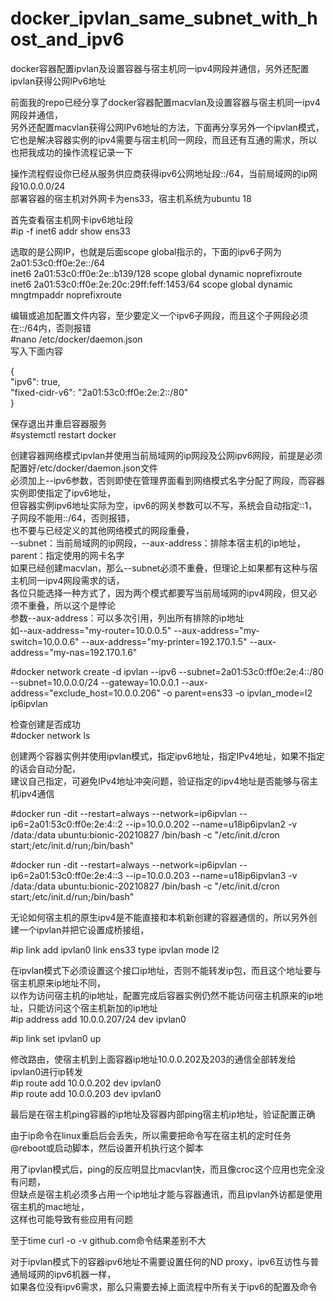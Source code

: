 # docker_ipvlan_same_subnet_with_host_and_ipv6  
docker容器配置ipvlan及设置容器与宿主机同一ipv4网段并通信，另外还配置ipvlan获得公网IPv6地址  
  
前面我的repo已经分享了docker容器配置macvlan及设置容器与宿主机同一ipv4网段并通信，  
另外还配置macvlan获得公网IPv6地址的方法，下面再分享另外一个ipvlan模式，  
它也是解决容器实例的ipv4需要与宿主机同一网段，而且还有互通的需求，所以也把我成功的操作流程记录一下  
  
  
操作流程假设你已经从服务供应商获得ipv6公网地址段::/64，当前局域网的ip网段10.0.0.0/24  
部署容器的宿主机对外网卡为ens33，宿主机系统为ubuntu 18  
  
首先查看宿主机网卡ipv6地址段  
#ip -f inet6 addr show ens33  
  
选取的是公网IP，也就是后面scope global指示的，下面的ipv6子网为2a01:53c0:ff0e:2e::/64  
inet6 2a01:53c0:ff0e:2e::b139/128 scope global dynamic noprefixroute  
inet6 2a01:53c0:ff0e:2e:20c:29ff:feff:1453/64 scope global dynamic mngtmpaddr noprefixroute  
  
编辑或追加配置文件内容，至少要定义一个ipv6子网段，而且这个子网段必须在::/64内，否则报错  
#nano /etc/docker/daemon.json  
写入下面内容  
  
{  
"ipv6": true,  
"fixed-cidr-v6": "2a01:53c0:ff0e:2e:2::/80"  
}  
  
保存退出并重启容器服务  
#systemctl restart docker  
  
  
创建容器网络模式ipvlan并使用当前局域网的ip网段及公网ipv6网段，前提是必须配置好/etc/docker/daemon.json文件  
必须加上--ipv6参数，否则即使在管理界面看到网络模式名字分配了网段，而容器实例即使指定了ipv6地址，  
但容器实例ipv6地址实际为空，ipv6的网关参数可以不写，系统会自动指定::1，子网段不能用::/64，否则报错，  
也不要与已经定义的其他网络模式的网段重叠，  
--subnet：当前局域网的ip网段，--aux-address：排除本宿主机的ip地址，parent：指定使用的网卡名字  
如果已经创建macvlan，那么--subnet必须不重叠，但理论上如果都有这种与宿主机同一ipv4网段需求的话，  
各位只能选择一种方式了，因为两个模式都要写当前局域网的ipv4网段，但又必须不重叠，所以这个是悖论  
参数--aux-address：可以多次引用，列出所有排除的ip地址  
如--aux-address="my-router=10.0.0.5" --aux-address="my-switch=10.0.0.6" --aux-address="my-printer=192.170.1.5" --aux-address="my-nas=192.170.1.6"
  
#docker network create -d ipvlan --ipv6 --subnet=2a01:53c0:ff0e:2e:4::/80 --subnet=10.0.0.0/24 --gateway=10.0.0.1 --aux-address="exclude_host=10.0.0.206" -o parent=ens33 -o ipvlan_mode=l2 ip6ipvlan  
  
检查创建是否成功  
#docker network ls  
  
创建两个容器实例并使用ipvlan模式，指定ipv6地址，指定IPv4地址，如果不指定的话会自动分配，  
建议自己指定，可避免IPv4地址冲突问题，验证指定的ipv4地址是否能够与宿主机ipv4通信  
  
#docker run -dit --restart=always --network=ip6ipvlan --ip6=2a01:53c0:ff0e:2e:4::2 --ip=10.0.0.202 --name=u18ip6ipvlan2 -v /data:/data ubuntu:bionic-20210827 /bin/bash -c "/etc/init.d/cron start;/etc/init.d/run;/bin/bash"  
  
#docker run -dit --restart=always --network=ip6ipvlan --ip6=2a01:53c0:ff0e:2e:4::3 --ip=10.0.0.203 --name=u18ip6ipvlan3 -v /data:/data ubuntu:bionic-20210827 /bin/bash -c "/etc/init.d/cron start;/etc/init.d/run;/bin/bash"  
  
无论如何宿主机的原生ipv4是不能直接和本机新创建的容器通信的，所以另外创建一个ipvlan并把它设置成桥接组，  
  
#ip link add ipvlan0 link ens33 type ipvlan mode l2  
  
在ipvlan模式下必须设置这个接口ip地址，否则不能转发ip包，而且这个地址要与宿主机原来ip地址不同，  
以作为访问宿主机的ip地址，配置完成后容器实例仍然不能访问宿主机原来的ip地址，只能访问这个宿主机新加的ip地址  
#ip address add 10.0.0.207/24 dev ipvlan0  
  
#ip link set ipvlan0 up  
  
修改路由，使宿主机到上面容器ip地址10.0.0.202及203的通信全部转发给ipvlan0进行ip转发  
#ip route add 10.0.0.202 dev ipvlan0  
#ip route add 10.0.0.203 dev ipvlan0  
  
  
最后是在宿主机ping容器的ip地址及容器内部ping宿主机ip地址，验证配置正确  
  
由于ip命令在linux重启后会丢失，所以需要把命令写在宿主机的定时任务@reboot或启动脚本，然后设置开机执行这个脚本  
  
用了ipvlan模式后，ping的反应明显比macvlan快，而且像croc这个应用也完全没有问题，  
但缺点是宿主机必须多占用一个ip地址才能与容器通讯，而且ipvlan外访都是使用宿主机的mac地址，  
这样也可能导致有些应用有问题  
  
至于time curl -o -v github.com命令结果差别不大  
  
对于ipvlan模式下的容器ipv6地址不需要设置任何的ND proxy，ipv6互访性与普通局域网的ipv6机器一样，  
如果各位没有ipv6需求，那么只需要去掉上面流程中所有关于ipv6的配置及命令  
  

